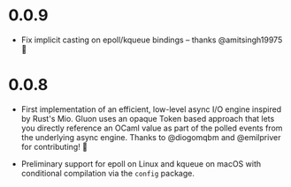 # 0.0.9

* Fix implicit casting on epoll/kqueue bindings – thanks @amitsingh19975 :clap:

# 0.0.8

* First implementation of an efficient, low-level async I/O engine inspired by
  Rust's Mio. Gluon uses an opaque Token based approach that lets you directly
  reference an OCaml value as part of the polled events from the underlying
  async engine. Thanks to @diogomqbm and @emilpriver for contributing! 👏

* Preliminary support for epoll on Linux and kqueue on macOS with conditional
  compilation via the `config` package.
